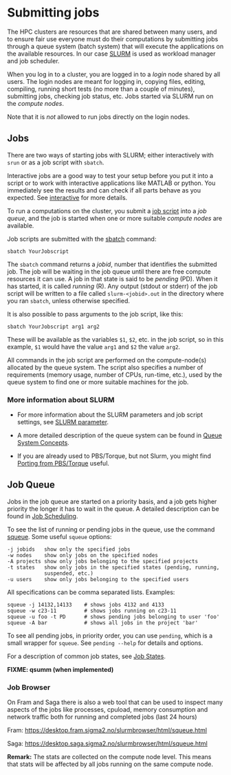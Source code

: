 

# Submitting jobs

The HPC clusters are resources that are shared between many users, and
to ensure fair use everyone must do their computations by submitting
jobs through a queue system (batch system) that will execute the
applications on the available resources.
In our case [SLURM](https://slurm.schedmd.com/) is used as workload
manager and job scheduler.

When you log in to a cluster, you are logged in to a _login_ node
shared by all users. The login nodes are meant for logging in, copying
files, editing, compiling, running short tests (no more than a couple
of minutes), submitting jobs, checking job status, etc.
Jobs started via SLURM run on the _compute nodes_.

Note that it is _not_ allowed to run jobs directly on the login nodes.

## Jobs

There are two ways of starting jobs with SLURM; either interactively
with `srun` or as a job script with `sbatch`.

Interactive jobs are a good way to test your setup before you put it
into a script or to work with interactive applications like MATLAB or
python. You immediately see the results and can check if all parts
behave as you expected. See [interactive](interactive_jobs.md) for more
details.

To run a computations on the cluster, you submit a [job
script](job_scripts.md) into a _job queue_, and the job is started
when one or more suitable _compute nodes_ are available.


Job scripts are submitted with the
[sbatch](https://slurm.schedmd.com/sbatch.html) command:

    sbatch YourJobscript

The `sbatch` command returns a _jobid_, number that identifies the
submitted job. The job will be waiting in the job queue until there
are free compute resources it can use. A job in that state is said to
be _pending_ (PD). When it has started, it is called _running_ (R).
Any output (stdout or stderr) of the job script will be written to a
file called `slurm-<jobid>.out` in the directory where you ran
`sbatch`, unless otherwise specified.

It is also possible to pass arguments to the job script, like this:

    sbatch YourJobscript arg1 arg2

These will be available as the variables `$1`, `$2`, etc. in the job
script, so in this example, `$1` would have the value `arg1` and `$2`
the value `arg2`.

All commands in the job script are performed on the compute-node(s)
allocated by the queue system. The script also specifies a number of
requirements (memory usage, number of CPUs, run-time, etc.), used by
the queue system to find one or more suitable machines for the job.

### More information about SLURM
- For more information about the SLURM parameters and job script settings,
see [SLURM parameter](job_scripts/slurm_parameter.md).

- A more detailed description of the queue system can be found in
[Queue System Concepts](queue_system/queue_system_concepts.md).

- If you are already used to PBS/Torque, but not Slurm, you might find
[Porting from PBS/Torque](guides/porting_from_pbs.md) useful.

## Job Queue

Jobs in the job queue are started on a priority basis, and a job gets
higher priority the longer it has to wait in the queue. A detailed
description can be found in [Job Scheduling](queue_system/job_scheduling.md).

To see the list of running or pending jobs in the queue, use the
command [squeue](https://slurm.schedmd.com/squeue.html). Some useful `squeue` options:

    -j jobids   show only the specified jobs
    -w nodes    show only jobs on the specified nodes
    -A projects show only jobs belonging to the specified projects
    -t states   show only jobs in the specified states (pending, running,
                suspended, etc.)
    -u users    show only jobs belonging to the specified users

All specifications can be comma separated lists. Examples:

    squeue -j 14132,14133    # shows jobs 4132 and 4133
    squeue -w c23-11         # shows jobs running on c23-11
    squeue -u foo -t PD      # shows pending jobs belonging to user 'foo'
    squeue -A bar            # shows all jobs in the project 'bar'

To see all pending jobs, in priority order, you can use `pending`,
which is a small wrapper for `squeue`. See `pending --help` for
details and options.

For a description of common job states, see [Job States](managing_jobs/job_states.md).

**FIXME: qsumm (when implemented)**

### Job Browser

On Fram and Saga there is also a web tool that can be used to inspect many aspects of the jobs like processes, cpuload, memory consumption and network traffic both for running and completed jobs (last 24 hours)

Fram: <https://desktop.fram.sigma2.no/slurmbrowser/html/squeue.html>

Saga: <https://desktop.saga.sigma2.no/slurmbrowser/html/squeue.html>

**Remark:** The stats are collected on the compute node level. This means that stats will be affected by all jobs running on the same compute node.
